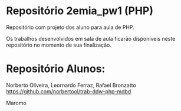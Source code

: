 # Repositório 2emia_pw1 (PHP)
Repositório com projeto dos aluno para aula de PHP.

Os trabalhos desenvolvidos em sala de aula ficarão disponíveis neste repositório no momento de sua finalização.

# Repositório Alunos: 
Norberto Oliveira,
Leornardo Ferraz,
Rafael Bronzatto
https://github.com/norbertool/trab-ddw-php-mdbd


Maromo

